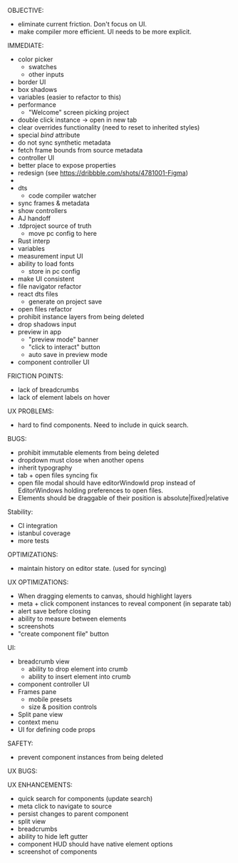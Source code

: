 OBJECTIVE:

- eliminate current friction. Don't focus on UI.
- make compiler more efficient. UI needs to be more explicit.

IMMEDIATE:

- color picker
  - swatches
  - other inputs
- border UI
- box shadows
- variables (easier to refactor to this)
- performance
  - "Welcome" screen picking project
- double click instance -> open in new tab
- clear overrides functionality (need to reset to inherited styles)
- special _bind_ attribute
- do not sync synthetic metadata
- fetch frame bounds from source metadata
- controller UI
- better place to expose properties
- redesign (see https://dribbble.com/shots/4781001-Figma)
-
- dts
  - code compiler watcher
- sync frames & metadata
- show controllers
- AJ handoff
- .tdproject source of truth
  - move pc config to here
- Rust interp
- variables
- measurement input UI
- ability to load fonts
  - store in pc config
- make UI consistent
- file navigator refactor
- react dts files
  - generate on project save
- open files refactor
- prohibit instance layers from being deleted
- drop shadows input
- preview in app
  - "preview mode" banner
  - "click to interact" button
  - auto save in preview mode
- component controller UI

FRICTION POINTS:

- lack of breadcrumbs
- lack of element labels on hover

UX PROBLEMS:

- hard to find components. Need to include in quick search.

BUGS:

- prohibit immutable elements from being deleted
- dropdown must close when another opens
- inherit typography
- tab + open files syncing fix
- open file modal should have editorWindowId prop instead of EditorWindows holding preferences to open files.
- Elements should be draggable of their position is absolute|fixed|relative

Stability:

- CI integration
- istanbul coverage
- more tests

OPTIMIZATIONS:

- maintain history on editor state. (used for syncing)

UX OPTIMIZATIONS:

- When dragging elements to canvas, should highlight layers
- meta + click component instances to reveal component (in separate tab)
- alert save before closing
- ability to measure between elements
- screenshots
- "create component file" button

UI:

- breadcrumb view
  - ability to drop element into crumb
  - ability to insert element into crumb
- component controller UI
- Frames pane
  - mobile presets
  - size & position controls
- Split pane view
- context menu
- UI for defining code props

SAFETY:

- prevent component instances from being deleted

UX BUGS:

UX ENHANCEMENTS:

- quick search for components (update search)
- meta click to navigate to source
- persist changes to parent component
- split view
- breadcrumbs
- ability to hide left gutter
- component HUD should have native element options
- screenshot of components
